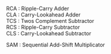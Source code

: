 RCA : Ripple-Carry Adder  
CLA : Carry-Lookahead Adder  
TCS : Twos Complement Subtractor  
RCS : Ripple-Carry Subtractor  
CLS : Carry-Lookahead Subtractor
  
SAM : Sequential Add-Shift Multiplicator
